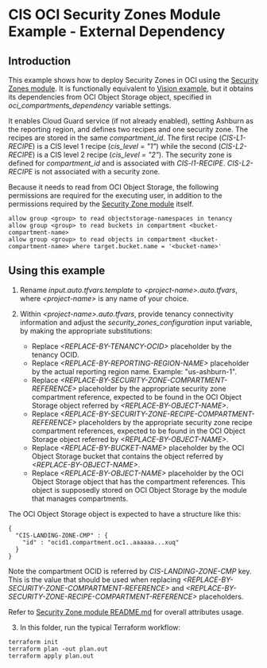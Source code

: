 # CIS OCI Security Zones Module Example - External Dependency

## Introduction

This example shows how to deploy Security Zones in OCI using the [Security Zones module](https://github.com/oracle-quickstart/terraform-oci-cis-landing-zone-security/tree/main/security-zones/). It is functionally equivalent to [Vision example](../vision/), but it obtains its dependencies from OCI Object Storage object, specified in *oci_compartments_dependency* variable settings. 

It enables Cloud Guard service (if not already enabled), setting Ashburn as the reporting region, and defines two recipes and one security zone. The recipes are stored in the same *compartment_id*. The first recipe (*CIS-L1-RECIPE*) is a CIS level 1 recipe (*cis_level = "1"*) while the second (*CIS-L2-RECIPE*) is a CIS level 2 recipe (*cis_level = "2"*). The security zone is defined for *compartment_id* and is associated with *CIS-l1-RECIPE*. *CIS-L2-RECIPE* is not associated with a security zone.

Because it needs to read from OCI Object Storage, the following permissions are required for the executing user, in addition to the permissions required by the [Security Zone module](../..) itself.

```
allow group <group> to read objectstorage-namespaces in tenancy
allow group <group> to read buckets in compartment <bucket-compartment-name>
allow group <group> to read objects in compartment <bucket-compartment-name> where target.bucket.name = '<bucket-name>'
```

## Using this example
1. Rename *input.auto.tfvars.template* to *\<project-name\>.auto.tfvars*, where *\<project-name\>* is any name of your choice.

2. Within *\<project-name\>.auto.tfvars*, provide tenancy connectivity information and adjust the *security_zones_configuration* input variable, by making the appropriate substitutions:
   - Replace *\<REPLACE-BY-TENANCY-OCID\>* placeholder by the tenancy OCID. 
   - Replace *\<REPLACE-BY-REPORTING-REGION-NAME\>* placeholder by the actual reporting region name. Example: "us-ashburn-1".
   - Replace *\<REPLACE-BY-SECURITY-ZONE-COMPARTMENT-REFERENCE\>* placeholder by the appropriate security zone compartment reference, expected to be found in the OCI Object Storage object referred by *\<REPLACE-BY-OBJECT-NAME\>*. 
   - Replace *\<REPLACE-BY-SECURITY-ZONE-RECIPE-COMPARTMENT-REFERENCE\>* placeholders by the appropriate security zone recipe compartment references, expected to be found in the OCI Object Storage object referred by *\<REPLACE-BY-OBJECT-NAME\>*.
   - Replace *\<REPLACE-BY-BUCKET-NAME\>* placeholder by the OCI Object Storage bucket that contains the object referred by *\<REPLACE-BY-OBJECT-NAME\>*.
   - Replace *\<REPLACE-BY-OBJECT-NAME\>* placeholder by the OCI Object Storage object that has the compartment references. This object is supposedly stored on OCI Object Storage by the module that manages compartments.

The OCI Object Storage object is expected to have a structure like this:
```
{
  "CIS-LANDING-ZONE-CMP" : {
    "id" : "ocid1.compartment.oc1..aaaaaa...xuq"
  }
}
```

Note the compartment OCID is referred by *CIS-LANDING-ZONE-CMP* key. This is the value that should be used when replacing *\<REPLACE-BY-SECURITY-ZONE-COMPARTMENT-REFERENCE\>* and *\<REPLACE-BY-SECURITY-ZONE-RECIPE-COMPARTMENT-REFERENCE\>* placeholders.

Refer to [Security Zone module README.md](../../README.md) for overall attributes usage.

3. In this folder, run the typical Terraform workflow:
```
terraform init
terraform plan -out plan.out
terraform apply plan.out
```